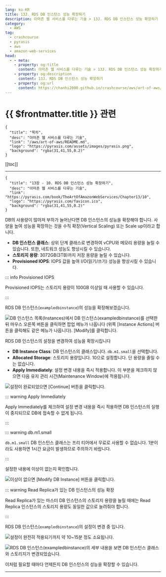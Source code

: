 ```yaml
---
lang: ko-KR
title: 13J. RDS DB 인스턴스 성능 확장하기
description: 아마존 웹 서비스를 다루는 기술 > 13J. RDS DB 인스턴스 성능 확장하기
category:
  - AWS
tag: 
  - crashcourse
  - pyrasis
  - aws 
  - amazon-web-services
head:
  - - meta:
    - property: og:title
      content: 아마존 웹 서비스를 다루는 기술 > 13J. RDS DB 인스턴스 성능 확장하기
    - property: og:description
      content: 13J. RDS DB 인스턴스 성능 확장하기
    - property: og:url
      content: https://chanhi2000.github.io/crashcourse/aws/art-of-aws/13J.html
---
```


# {{ $frontmatter.title }} 관련

```component VPCard
{
  "title": "목차",
  "desc": "아마존 웹 서비스를 다루는 기술",
  "link": "/aws/art-of-aws/README.md",
  "logo": "https://pyrasis.com/assets/images/pyrasis.png",
  "background": "rgba(31,41,55,0.2)"
}
```

[[toc]]

---

```component VPCard
{
  "title": "13장 - 10. RDS DB 인스턴스 성능 확장하기",
  "desc": "아마존 웹 서비스를 다루는 기술",
  "link": "https://pyrasis.com/book/TheArtOfAmazonWebServices/Chapter13/10",
  "logo": "https://pyrasis.com/favicon.ico",
  "background": "rgba(31,41,55,0.2)"
}
```

DB의 사용량이 많아져 부하가 늘어난다면 DB 인스턴스의 성능을 확장해야 합니다. 사양을 높여 성능을 확장하는 것을 수직 확장(Vertical Scaling) 또는 Scale up이라고 합니다.

- **DB 인스턴스 클래스**: 상위 단계 클래스로 변경하여 vCPU와 메모리 용량을 늘릴 수 있습니다. 또한, 네트워크 성능도 향상시킬 수 있습니다.
- **스토리지 용량**: 3072GB(3TB)까지 저장 용량을 늘릴 수 있습니다.
- **Provisioned IOPS**: IOPS 값을 높여 I/O(읽기/쓰기) 성능을 향상시킬 수 있습니다.

::: info Provisioned IOPS

Provisioned IOPS는 스토리지 용량이 100GB 이상일 때 사용할 수 있습니다.

:::

RDS DB 인스턴스(`exampledbinstance`)의 성능을 확장해보겠습니다. 

![DB 인스턴스 목록(Instances)에서 DB 인스턴스(`exampledbinstance`)를 선택한 뒤 마우스 오른쪽 버튼을 클릭하면 팝업 메뉴가 나옵니다 (위쪽 <FontIcon icon="iconfont icon-select"/>`[Instance Actions]` 버튼을 클릭해도 같은 메뉴가 나옵니다). <FontIcon icon="iconfont icon-select"/>`[Modify]`를 클릭합니다.](https://pyrasis.com/assets/images/TheArtOfAmazonWebServicesChapter13/54_.png)

RDS DB 인스턴스의 설정을 변경하여 성능을 확장시킵니다

- **DB Instance Class**: DB 인스턴스의 클래스입니다. `db.m1.small`을 선택합니다.
- **Allocated Storage**: 스토리지 용량입니다. 10으로 설정합니다. 단 용량을 줄일 수는 없습니다.
- **Apply Immediately**: 설정 변경 내용을 즉시 적용합니다. 이 부분을 체크하지 않으면 다음 유지 관리 시간(Maintenance Window)에 적용됩니다.

![설정이 완료되었으면 <FontIcon icon="iconfont icon-select"/>`[Continue]` 버튼을 클릭합니다.](https://pyrasis.com/assets/images/TheArtOfAmazonWebServicesChapter13/55_.png)

::: warning Apply Immediately

Apply Immediately를 체크하여 설정 변경 내용을 즉시 적용하면 DB 인스턴스의 실행이 중지되므로 DB에 접속할 수 없게 됩니다.

:::

::: warning db.m1.small

`db.m1.small` DB 인스턴스 클래스는 프리 티어에서 무료로 사용할 수 없습니다. 1분이라도 사용하면 1시간 요금이 발생하므로 주의하기 바랍니다.

:::

설정한 내용에 이상이 없는지 확인합니다.

![이상이 없으면 <FontIcon icon="iconfont icon-select"/>`[Modify DB Instance]` 버튼을 클릭합니다.](https://pyrasis.com/assets/images/TheArtOfAmazonWebServicesChapter13/56_.png)

::: warning Read Replica가 있는 DB 인스턴스의 성능 확장

Read Replica가 있는 마스터 DB 인스턴스의 스토리지 용량을 늘릴 때에는 Read Replica 인스턴스의 스토리지 용량도 동일한 값으로 늘려줘야 합니다.

:::

RDS DB 인스턴스(`exampledbinstance`)의 설정이 변경 중 입니다.

![설정이 완전히 적용되기까지 약 10~15분 정도 소요됩니다.](https://pyrasis.com/assets/images/TheArtOfAmazonWebServicesChapter13/57_.png)

![RDS DB 인스턴스(`exampledbinstance`)의 세부 내용을 보면 DB 인스턴스 클래스와 스토리지가 변경되었습니다.](https://pyrasis.com/assets/images/TheArtOfAmazonWebServicesChapter13/58_.png)

이처럼 필요할 때마다 언제든지 DB 인스턴스의 성능을 확장할 수 있습니다.

---

<TagLinks />